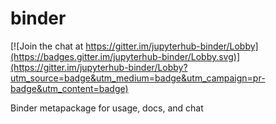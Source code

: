 # binder

[![Join the chat at https://gitter.im/jupyterhub-binder/Lobby](https://badges.gitter.im/jupyterhub-binder/Lobby.svg)](https://gitter.im/jupyterhub-binder/Lobby?utm_source=badge&utm_medium=badge&utm_campaign=pr-badge&utm_content=badge)

Binder metapackage for usage, docs, and chat
